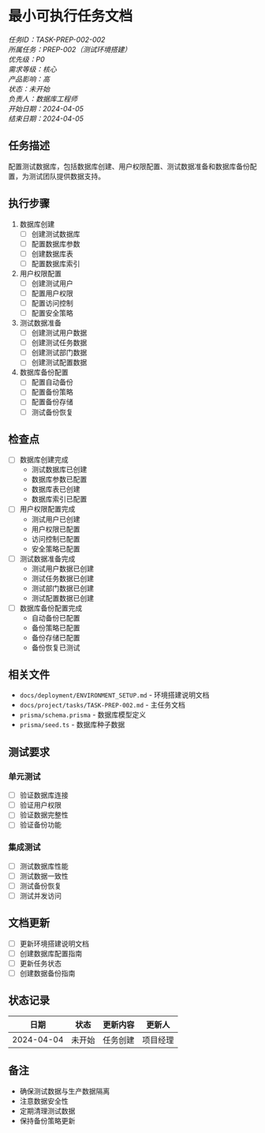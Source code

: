 # 最小可执行任务文档

*任务ID：TASK-PREP-002-002*  
*所属任务：PREP-002（测试环境搭建）*  
*优先级：P0*  
*需求等级：核心*  
*产品影响：高*  
*状态：未开始*  
*负责人：数据库工程师*  
*开始日期：2024-04-05*  
*结束日期：2024-04-05*

## 任务描述
配置测试数据库，包括数据库创建、用户权限配置、测试数据准备和数据库备份配置，为测试团队提供数据支持。

## 执行步骤
1. 数据库创建
   - [ ] 创建测试数据库
   - [ ] 配置数据库参数
   - [ ] 创建数据库表
   - [ ] 配置数据库索引

2. 用户权限配置
   - [ ] 创建测试用户
   - [ ] 配置用户权限
   - [ ] 配置访问控制
   - [ ] 配置安全策略

3. 测试数据准备
   - [ ] 创建测试用户数据
   - [ ] 创建测试任务数据
   - [ ] 创建测试部门数据
   - [ ] 创建测试配置数据

4. 数据库备份配置
   - [ ] 配置自动备份
   - [ ] 配置备份策略
   - [ ] 配置备份存储
   - [ ] 测试备份恢复

## 检查点
- [ ] 数据库创建完成
  - 测试数据库已创建
  - 数据库参数已配置
  - 数据库表已创建
  - 数据库索引已配置
- [ ] 用户权限配置完成
  - 测试用户已创建
  - 用户权限已配置
  - 访问控制已配置
  - 安全策略已配置
- [ ] 测试数据准备完成
  - 测试用户数据已创建
  - 测试任务数据已创建
  - 测试部门数据已创建
  - 测试配置数据已创建
- [ ] 数据库备份配置完成
  - 自动备份已配置
  - 备份策略已配置
  - 备份存储已配置
  - 备份恢复已测试

## 相关文件
- `docs/deployment/ENVIRONMENT_SETUP.md` - 环境搭建说明文档
- `docs/project/tasks/TASK-PREP-002.md` - 主任务文档
- `prisma/schema.prisma` - 数据库模型定义
- `prisma/seed.ts` - 数据库种子数据

## 测试要求
### 单元测试
- [ ] 验证数据库连接
- [ ] 验证用户权限
- [ ] 验证数据完整性
- [ ] 验证备份功能

### 集成测试
- [ ] 测试数据库性能
- [ ] 测试数据一致性
- [ ] 测试备份恢复
- [ ] 测试并发访问

## 文档更新
- [ ] 更新环境搭建说明文档
- [ ] 创建数据库配置指南
- [ ] 更新任务状态
- [ ] 创建数据备份指南

## 状态记录
| 日期 | 状态 | 更新内容 | 更新人 |
|------|------|---------|--------|
| 2024-04-04 | 未开始 | 任务创建 | 项目经理 |

## 备注
- 确保测试数据与生产数据隔离
- 注意数据安全性
- 定期清理测试数据
- 保持备份策略更新 